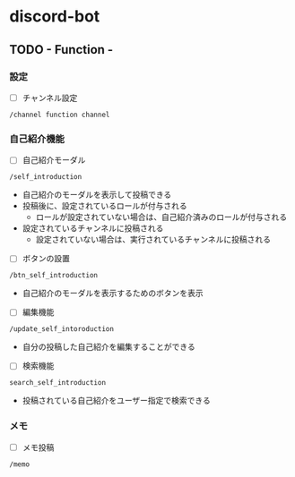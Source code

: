 # discord-bot

## TODO - Function -

### 設定
- [ ] チャンネル設定

`/channel function channel`


### 自己紹介機能

- [ ] 自己紹介モーダル

`/self_introduction`
- 自己紹介のモーダルを表示して投稿できる
- 投稿後に、設定されているロールが付与される
  - ロールが設定されていない場合は、自己紹介済みのロールが付与される
- 設定されているチャンネルに投稿される
  - 設定されていない場合は、実行されているチャンネルに投稿される


- [ ] ボタンの設置

`/btn_self_introduction`
- 自己紹介のモーダルを表示するためのボタンを表示

- [ ] 編集機能

`/update_self_intoroduction`
- 自分の投稿した自己紹介を編集することができる


- [ ] 検索機能

`search_self_introduction`
- 投稿されている自己紹介をユーザー指定で検索できる


### メモ
- [ ] メモ投稿

`/memo`

